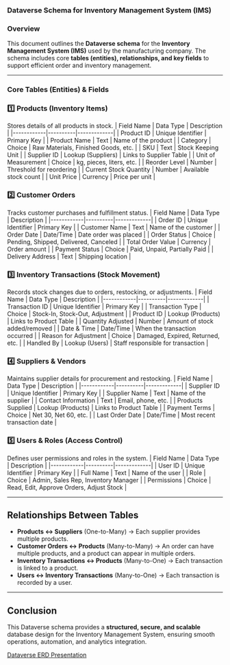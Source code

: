 ### **Dataverse Schema for Inventory Management System (IMS)**

### **Overview**
This document outlines the **Dataverse schema** for the **Inventory Management System (IMS)** used by the manufacturing company. The schema includes core **tables (entities), relationships, and key fields** to support efficient order and inventory management.

---

### **Core Tables (Entities) & Fields**

### **1️⃣ Products (Inventory Items)**
Stores details of all products in stock.
| Field Name | Data Type | Description |
|------------|----------|-------------|
| Product ID | Unique Identifier | Primary Key |
| Product Name | Text | Name of the product |
| Category | Choice | Raw Materials, Finished Goods, etc. |
| SKU | Text | Stock Keeping Unit |
| Supplier ID | Lookup (Suppliers) | Links to Supplier Table |
| Unit of Measurement | Choice | kg, pieces, liters, etc. |
| Reorder Level | Number | Threshold for reordering |
| Current Stock Quantity | Number | Available stock count |
| Unit Price | Currency | Price per unit |

### **2️⃣ Customer Orders**
Tracks customer purchases and fulfillment status.
| Field Name | Data Type | Description |
|------------|----------|-------------|
| Order ID | Unique Identifier | Primary Key |
| Customer Name | Text | Name of the customer |
| Order Date | Date/Time | Date order was placed |
| Order Status | Choice | Pending, Shipped, Delivered, Canceled |
| Total Order Value | Currency | Order amount |
| Payment Status | Choice | Paid, Unpaid, Partially Paid |
| Delivery Address | Text | Shipping location |

### **3️⃣ Inventory Transactions (Stock Movement)**
Records stock changes due to orders, restocking, or adjustments.
| Field Name | Data Type | Description |
|------------|----------|-------------|
| Transaction ID | Unique Identifier | Primary Key |
| Transaction Type | Choice | Stock-In, Stock-Out, Adjustment |
| Product ID | Lookup (Products) | Links to Product Table |
| Quantity Adjusted | Number | Amount of stock added/removed |
| Date & Time | Date/Time | When the transaction occurred |
| Reason for Adjustment | Choice | Damaged, Expired, Returned, etc. |
| Handled By | Lookup (Users) | Staff responsible for transaction |

### **4️⃣ Suppliers & Vendors**
Maintains supplier details for procurement and restocking.
| Field Name | Data Type | Description |
|------------|----------|-------------|
| Supplier ID | Unique Identifier | Primary Key |
| Supplier Name | Text | Name of the supplier |
| Contact Information | Text | Email, phone, etc. |
| Products Supplied | Lookup (Products) | Links to Product Table |
| Payment Terms | Choice | Net 30, Net 60, etc. |
| Last Order Date | Date/Time | Most recent transaction date |

### **5️⃣ Users & Roles (Access Control)**
Defines user permissions and roles in the system.
| Field Name | Data Type | Description |
|------------|----------|-------------|
| User ID | Unique Identifier | Primary Key |
| Full Name | Text | Name of the user |
| Role | Choice | Admin, Sales Rep, Inventory Manager |
| Permissions | Choice | Read, Edit, Approve Orders, Adjust Stock |

---

## **Relationships Between Tables**
- **Products ↔ Suppliers** (One-to-Many) → Each supplier provides multiple products.
- **Customer Orders ↔ Products** (Many-to-Many) → An order can have multiple products, and a product can appear in multiple orders.
- **Inventory Transactions ↔ Products** (Many-to-One) → Each transaction is linked to a product.
- **Users ↔ Inventory Transactions** (Many-to-One) → Each transaction is recorded by a user.

---

## **Conclusion**
This Dataverse schema provides a **structured, secure, and scalable** database design for the Inventory Management System, ensuring smooth operations, automation, and analytics integration.

[Dataverse ERD Presentation](https://easynig-my.sharepoint.com/:p:/g/personal/sodiq_easynig_onmicrosoft_com/ETjfp14ImYFCj8YbBtvxbAABdtFtDiS4EssRY8q6yc9KqA?e=hzqiQh)

